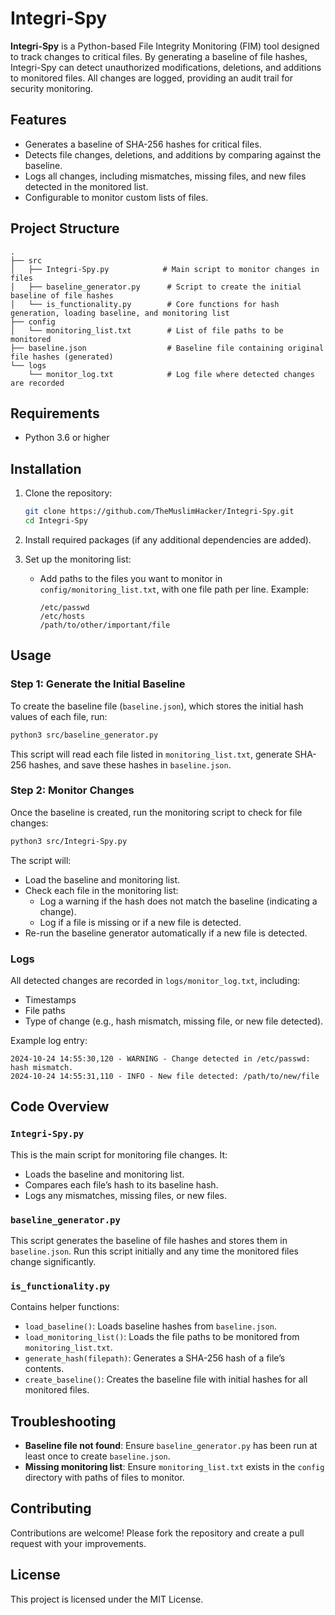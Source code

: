 # Integri-Spy

**Integri-Spy** is a Python-based File Integrity Monitoring (FIM) tool designed to track changes to critical files. By generating a baseline of file hashes, Integri-Spy can detect unauthorized modifications, deletions, and additions to monitored files. All changes are logged, providing an audit trail for security monitoring.

## Features

- Generates a baseline of SHA-256 hashes for critical files.
- Detects file changes, deletions, and additions by comparing against the baseline.
- Logs all changes, including mismatches, missing files, and new files detected in the monitored list.
- Configurable to monitor custom lists of files.

## Project Structure

```plaintext
.
├── src
│   ├── Integri-Spy.py            # Main script to monitor changes in files
│   ├── baseline_generator.py      # Script to create the initial baseline of file hashes
│   └── is_functionality.py        # Core functions for hash generation, loading baseline, and monitoring list
├── config
│   └── monitoring_list.txt        # List of file paths to be monitored
├── baseline.json                  # Baseline file containing original file hashes (generated)
└── logs
    └── monitor_log.txt            # Log file where detected changes are recorded
```

## Requirements

- Python 3.6 or higher

## Installation

1. Clone the repository:

   ```bash
   git clone https://github.com/TheMuslimHacker/Integri-Spy.git
   cd Integri-Spy
   ```

2. Install required packages (if any additional dependencies are added).

3. Set up the monitoring list:

   - Add paths to the files you want to monitor in `config/monitoring_list.txt`, with one file path per line. Example:
     ```
     /etc/passwd
     /etc/hosts
     /path/to/other/important/file
     ```

## Usage

### Step 1: Generate the Initial Baseline

To create the baseline file (`baseline.json`), which stores the initial hash values of each file, run:

```bash
python3 src/baseline_generator.py
```

This script will read each file listed in `monitoring_list.txt`, generate SHA-256 hashes, and save these hashes in `baseline.json`.

### Step 2: Monitor Changes

Once the baseline is created, run the monitoring script to check for file changes:

```bash
python3 src/Integri-Spy.py
```

The script will:
- Load the baseline and monitoring list.
- Check each file in the monitoring list:
  - Log a warning if the hash does not match the baseline (indicating a change).
  - Log if a file is missing or if a new file is detected.
- Re-run the baseline generator automatically if a new file is detected.

### Logs

All detected changes are recorded in `logs/monitor_log.txt`, including:
- Timestamps
- File paths
- Type of change (e.g., hash mismatch, missing file, or new file detected).

Example log entry:

```
2024-10-24 14:55:30,120 - WARNING - Change detected in /etc/passwd: hash mismatch.
2024-10-24 14:55:31,110 - INFO - New file detected: /path/to/new/file
```

## Code Overview

### `Integri-Spy.py`

This is the main script for monitoring file changes. It:
- Loads the baseline and monitoring list.
- Compares each file’s hash to its baseline hash.
- Logs any mismatches, missing files, or new files.

### `baseline_generator.py`

This script generates the baseline of file hashes and stores them in `baseline.json`. Run this script initially and any time the monitored files change significantly.

### `is_functionality.py`

Contains helper functions:
- `load_baseline()`: Loads baseline hashes from `baseline.json`.
- `load_monitoring_list()`: Loads the file paths to be monitored from `monitoring_list.txt`.
- `generate_hash(filepath)`: Generates a SHA-256 hash of a file’s contents.
- `create_baseline()`: Creates the baseline file with initial hashes for all monitored files.

## Troubleshooting

- **Baseline file not found**: Ensure `baseline_generator.py` has been run at least once to create `baseline.json`.
- **Missing monitoring list**: Ensure `monitoring_list.txt` exists in the `config` directory with paths of files to monitor.

## Contributing

Contributions are welcome! Please fork the repository and create a pull request with your improvements.

## License

This project is licensed under the MIT License.
